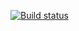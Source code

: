 [![Build status](https://ci.appveyor.com/api/projects/status/rc73ueon9j3wcjtb?svg=true)](https://ci.appveyor.com/project/feuerwolf0/hw-js-jest-appveyor-2)